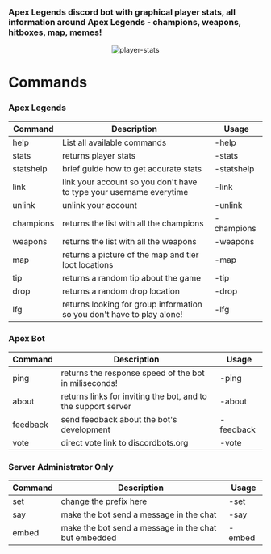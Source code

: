  ### Apex Legends discord bot with graphical player stats, all information around Apex Legends - champions, weapons, hitboxes, map, memes!
<div align="center">
  <img src="https://i.imgur.com/boDqbJK.png" alt="player-stats">
</div>

# Commands
### Apex Legends
Command|Description|Usage
---|---|---
help|List all available commands|-help
stats|returns player stats|-stats <platform> <username>
statshelp|brief guide how to get accurate stats|-statshelp
link|link your account so you don't have to type your username everytime|-link <platform> <username>
unlink|unlink your account|-unlink
champions|returns the list with all the champions|-champions
weapons|returns the list with all the weapons|-weapons
map|returns a picture of the map and tier loot locations|-map
tip|returns a random tip about the game|-tip
drop|returns a random drop location|-drop
lfg|returns looking for group information so you don't have to play alone!|-lfg

### Apex Bot
Command|Description|Usage
---|---|---
ping|returns the response speed of the bot in miliseconds!|-ping
about|returns links for inviting the bot, and to the support server|-about
feedback|send feedback about the bot's development|-feedback <message>
vote|direct vote link to discordbots.org|-vote

### Server Administrator Only
Command|Description|Usage
---|---|---
set|change the prefix here|-set <setting> <value>
say|make the bot send a message in the chat|-say <message>
embed|make the bot send a message in the chat but embedded|-embed <message>
